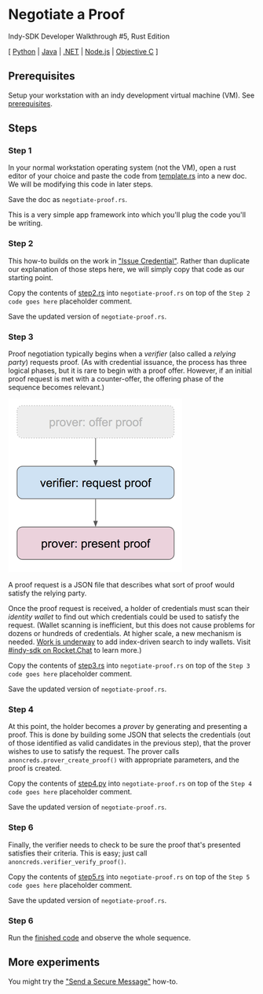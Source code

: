 # Negotiate a Proof

Indy-SDK Developer Walkthrough #5, Rust Edition

[ [Python](../python/README.md) | [Java](../../not-yet-written.md) | [.NET](../../not-yet-written.md) | [Node.js](../nodejs/README.md) | [Objective C](../../not-yet-written.md) ]


## Prerequisites

Setup your workstation with an indy development virtual machine (VM). See [prerequisites](../../prerequisites.md).


## Steps

### Step 1

In your normal workstation operating system (not the VM), open a rust editor of your
choice and paste the code from [template.rs](template.rs)
into a new doc. We will be modifying this code in later steps.

Save the doc as `negotiate-proof.rs`.

This is a very simple app framework into which you'll plug the code
you'll be writing.

### Step 2

This how-to builds on the work in ["Issue Credential"](../issue-credential/../not-yet-written.md).
Rather than duplicate our explanation of those steps here, we will simply
copy that code as our starting point.

Copy the contents of [step2.rs](step2.rs) into
`negotiate-proof.rs` on top of the `Step 2 code goes here` placeholder comment.

Save the updated version of `negotiate-proof.rs`.

### Step 3

Proof negotiation typically begins when a *verifier* (also called a *relying party*)
requests proof. (As with credential issuance, the process has three logical
phases, but it is rare to begin with a proof offer. However, if an initial
proof request is met with a counter-offer, the offering phase of the
sequence becomes relevant.)

![3 phases of proof negotiation; first phase is uncommon](../3-phases.png)

A proof request is a JSON file that describes what sort of
proof would satisfy the relying party.

Once the proof request is received, a holder of credentials must scan their
*identity wallet* to find out which credentials could be used to satisfy
the request. (Wallet scanning is inefficient, but this does not cause
problems for dozens or hundreds of credentials. At higher scale, a new
mechanism is needed.
[Work is underway](https://docs.google.com/presentation/d/1X6F9QVG8M4PqQQLLL_5I6aQ5z7CCpYyYHBNKYMlsqXc/edit#slide=id.g31e3a419cd_0_67)
to add index-driven search to indy wallets. Visit
[#indy-sdk on Rocket.Chat](https://chat.hyperledger.org/channel/indy-sdk)
to learn more.)

Copy the contents of [step3.rs](step3.rs) into
`negotiate-proof.rs` on top of the `Step 3 code goes here` placeholder comment.

Save the updated version of `negotiate-proof.rs`.

### Step 4

At this point, the holder becomes a *prover* by generating and presenting
a proof. This is done by building some JSON that selects the credentials
(out of those identified as valid candidates in the previous step),
that the prover wishes to use to satisfy the request. The prover calls
`anoncreds.prover_create_proof()` with appropriate parameters, and the
proof is created.

Copy the contents of [step4.py](step4.py) into
`negotiate-proof.rs` on top of the `Step 4 code goes here` placeholder comment.

Save the updated version of `negotiate-proof.rs`.

### Step 6

Finally, the verifier needs to check to be sure the proof that's presented
satisfies their criteria. This is easy; just call `anoncreds.verifier_verify_proof()`.

Copy the contents of [step5.rs](step5.rs) into
`negotiate-proof.rs` on top of the `Step 5 code goes here` placeholder comment.

Save the updated version of `negotiate-proof.rs`.

### Step 6

Run the [finished code](negotiate-proof.rs) and observe the whole sequence.

## More experiments

You might try the ["Send a Secure Message"](../../send-secure-msg/../not-yet-written.md)
how-to.
